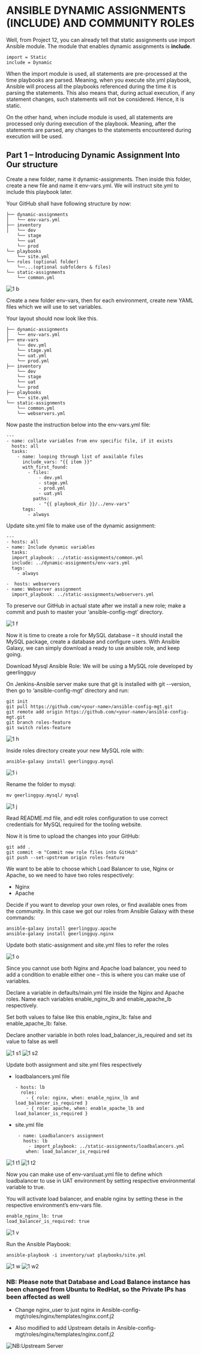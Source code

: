# ANSIBLE DYNAMIC ASSIGNMENTS (INCLUDE) AND COMMUNITY ROLES

Well, from Project 12, you can already tell that static assignments use import Ansible module. The module that enables dynamic assignments is <b>include</b>.

    import = Static
    include = Dynamic

When the import module is used, all statements are pre-processed at the time playbooks are parsed. Meaning, when you execute site.yml playbook, Ansible will process all the playbooks referenced during the time it is parsing the statements. This also means that, during actual execution, if any statement changes, such statements will not be considered. Hence, it is static.

On the other hand, when include module is used, all statements are processed only during execution of the playbook. Meaning, after the statements are parsed, any changes to the statements encountered during execution will be used.


## Part 1 – Introducing Dynamic Assignment Into Our structure

Create a new folder, name it dynamic-assignments. Then inside this folder, create a new file and name it env-vars.yml. We will instruct site.yml to include this playbook later.</p>

Your GitHub shall have following structure by now:

    ├── dynamic-assignments
    │   └── env-vars.yml
    ├── inventory
    │   └── dev
        └── stage
        └── uat
        └── prod
    └── playbooks
        └── site.yml
    └── roles (optional folder)
        └──...(optional subfolders & files)
    └── static-assignments
        └── common.yml
        
![1 b](https://user-images.githubusercontent.com/10243139/137578877-9f2ab521-a54f-4068-a655-b643d8bcf3ec.jpg)   

Create a new folder env-vars, then for each environment, create new YAML files which we will use to set variables.

Your layout should now look like this.

    ├── dynamic-assignments
    │   └── env-vars.yml
    ├── env-vars
        └── dev.yml
        └── stage.yml
        └── uat.yml
        └── prod.yml
    ├── inventory
        └── dev
        └── stage
        └── uat
        └── prod
    ├── playbooks
        └── site.yml
    └── static-assignments
        └── common.yml
        └── webservers.yml
 
Now paste the instruction below into the env-vars.yml file:

    ---
    - name: collate variables from env specific file, if it exists
      hosts: all
      tasks:
        - name: looping through list of available files
          include_vars: "{{ item }}"
          with_first_found:
            - files:
                - dev.yml
                - stage.yml
                - prod.yml
                - uat.yml
              paths:
                - "{{ playbook_dir }}/../env-vars"
          tags:
            - always

Update site.yml file to make use of the dynamic assignment:

    ---
    - hosts: all
    - name: Include dynamic variables 
      tasks:
      import_playbook: ../static-assignments/common.yml 
      include: ../dynamic-assignments/env-vars.yml
      tags:
        - always

    -  hosts: webservers
    - name: Webserver assignment
      import_playbook: ../static-assignments/webservers.yml
  
To preserve our GitHub in actual state after we install a new role; make a commit and push to master your ‘ansible-config-mgt’ directory.

![1 f](https://user-images.githubusercontent.com/10243139/137578971-4fa2e507-82b4-4db5-b621-f8462936d8de.jpg)

Now it is time to create a role for MySQL database – it should install the MySQL package, create a database and configure users. With Ansible Galaxy, we can simply download a ready to use ansible role, and keep going.

Download Mysql Ansible Role: We will be using a MySQL role developed by geerlingguy

On Jenkins-Ansible server make sure that git is installed with git --version, then go to ‘ansible-config-mgt’ directory and run:

    git init
    git pull https://github.com/<your-name>/ansible-config-mgt.git
    git remote add origin https://github.com/<your-name>/ansible-config-mgt.git
    git branch roles-feature
    git switch roles-feature

![1 h](https://user-images.githubusercontent.com/10243139/137579029-5d1ee1d6-9e3a-4d74-b7a2-43bc98b12545.jpg)

Inside roles directory create your new MySQL role with:

    ansible-galaxy install geerlingguy.mysql

![1 i](https://user-images.githubusercontent.com/10243139/137579145-880fad39-4075-488e-a331-725f040002fe.jpg)

Rename the folder to mysql:

    mv geerlingguy.mysql/ mysql

![1 j](https://user-images.githubusercontent.com/10243139/137579176-63b3fbec-8fbf-4e18-8c08-3d49eee3821a.jpg)

Read README.md file, and edit roles configuration to use correct credentials for MySQL required for the tooling website.

Now it is time to upload the changes into your GitHub:

    git add .
    git commit -m "Commit new role files into GitHub"
    git push --set-upstream origin roles-feature

We want to be able to choose which Load Balancer to use, Nginx or Apache, so we need to have two roles respectively:

- Nginx
- Apache

Decide if you want to develop your own roles, or find available ones from the community. In this case we got our roles from Ansible Galaxy with these commands:

    ansible-galaxy install geerlingguy.apache
    ansible-galaxy install geerlingguy.nginx

Update both static-assignment and site.yml files to refer the roles

![1 o](https://user-images.githubusercontent.com/10243139/137579258-71174e8b-a122-4da1-96c5-eccc9cba31d5.png)

Since you cannot use both Nginx and Apache load balancer, you need to add a condition to enable either one – this is where you can make use of variables.

Declare a variable in defaults/main.yml file inside the Nginx and Apache roles. Name each variables enable_nginx_lb and enable_apache_lb respectively.

Set both values to false like this enable_nginx_lb: false and enable_apache_lb: false.

Declare another variable in both roles load_balancer_is_required and set its value to false as well

![1 s1](https://user-images.githubusercontent.com/10243139/137579342-50344108-8970-4e4b-87a0-f3788ebafa46.png)
![1 s2](https://user-images.githubusercontent.com/10243139/137579343-4d2b37ac-c25c-4298-a078-a4d0b9abb2f2.png)

Update both assignment and site.yml files respectively

- loadbalancers.yml file

      - hosts: lb
        roles:
          - { role: nginx, when: enable_nginx_lb and load_balancer_is_required }
          - { role: apache, when: enable_apache_lb and load_balancer_is_required }

- site.yml file

       - name: Loadbalancers assignment
         hosts: lb
           - import_playbook: ../static-assignments/loadbalancers.yml
          when: load_balancer_is_required 

![1 t1](https://user-images.githubusercontent.com/10243139/137579381-b6615482-df94-4d88-a915-2226290bf8f6.png)
![1 t2](https://user-images.githubusercontent.com/10243139/137579383-10f667b4-a180-4032-99ea-8a6692fc08e6.png)

Now you can make use of env-vars\uat.yml file to define which loadbalancer to use in UAT environment by setting respective environmental variable to true.

You will activate load balancer, and enable nginx by setting these in the respective environment’s env-vars file.

    enable_nginx_lb: true
    load_balancer_is_required: true

![1 v](https://user-images.githubusercontent.com/10243139/137579400-1ad475eb-eb2d-4a5d-9a3a-28a193b58949.png)

Run the Ansible Playbook:

    ansible-playbook -i inventory/uat playbooks/site.yml

![1 w](https://user-images.githubusercontent.com/10243139/137579424-4e0d75db-02c9-48a4-b805-14879951fdda.png)
![1 w2](https://user-images.githubusercontent.com/10243139/137579425-2c7cab35-1dd9-4a1b-ad1d-93c756f87e05.png)

### NB: Please note that Database and Load Balance instance has been changed from Ubuntu to RedHat, so the Private IPs has been affected as well

- Change nginx_user to just nginx in Ansible-config-mgt/roles/nginx/templates/nginx.conf.j2
 
- Also modified to add Upstream details in Ansible-config-mgt/roles/nginx/templates/nginx.conf.j2

![NB:Upstream Server](https://user-images.githubusercontent.com/10243139/137579533-6581ff9b-5483-41f7-a5a8-528477644b68.png)


  
